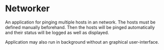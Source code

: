 # Networker
An application for pinging multiple hosts in an network. The hosts must be defined manually beforehand.
Then the hosts will be pinged automatically and their status will be logged as well as displayed.

Application may also run in background without an graphical user-interface.
